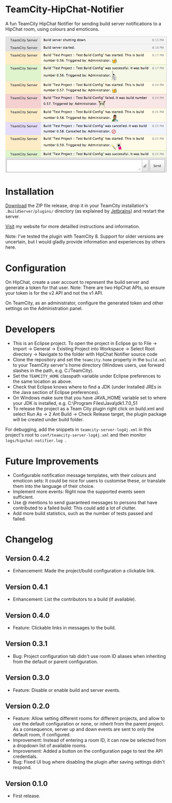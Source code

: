TeamCity-HipChat-Notifier
=========================

A fun TeamCity HipChat Notifier for sending build server notifications to a HipChat room, using colours and emoticons.

![Screen shot of app](images/screen_shot.png "Screen shot of app")

# Installation

[Download](https://github.com/parautenbach/TeamCity-HipChat-Notifier/releases/latest) the ZIP file release, drop it in your TeamCity installation's `.BuildServer/plugins/` 
directory (as explained by [Jetbrains](http://www.jetbrains.com/teamcity/plugins/)) and restart the server. 

[Visit](http://www.whatsthatlight.com/index.php/projects/teamcity-hipchat-plugin/) my website for more detailled instructions and information.

Note: I've tested the plugin with TeamCity 8. Support for older versions are uncertain, but I would gladly provide information and experiences by others here. 

# Configuration

On HipChat, create a user account to represent the build server and generate a token for that user. 
Note: There are two HipChat APIs, so ensure your token is for the v2 API and not the v1 API. 

On TeamCity, as an administrator, configure the generated token and other settings on the Administration panel.

# Developers

* This is an Eclipse project. To open the project in Eclipse go to File -> Import -> General -> Existing Project into Workspace -> Select Root directory -> Navigate to the folder with HipChat Notifier source code 
* Clone the repository and set the `teamcity.home` property in the `build.xml` to your TeamCity server's home directory (Windows users, use forward slashes in the path, e.g. C:/TeamCity). 
* Set the `TEAMCITY_HOME` classpath variable under Eclipse preferences to the same location as above. 
* Check that Eclipse knows where to find a JDK (under Installed JREs in the Java section of Eclipse preferences). 
* On Windows make sure that you have JAVA_HOME variable set to where your JDK is installed, e.g. C:\Program Files\Java\jdk1.7.0_51
* To release the project as a Team City plugin right click on build.xml and select Run As -> 2 Ant Build -> Check Release target, the plugin package will be created under build folder.

For debugging, add the snippets in `teamcity-server-log4j.xml` in this project's root to `conf/teamcity-server-log4j.xml` and then monitor `logs/hipchat-notifier.log `.

# Future Improvements

* Configurable notification message templates, with their colours and emoticon sets: It could be nice for users to customise these, or translate them into the language of their choice. 
* Implement more events: Right now the supported events seem sufficient. 
* Use @ mentions to send guaranteed messages to persons that have contributed to a failed build: This could add a lot of clutter. 
* Add more build statistics, such as the number of tests passed and failed.

# Changelog

## Version 0.4.2
* Enhancement: Made the project/build configuration a clickable link.

## Version 0.4.1
* Enhancement: List the contributors to a build (if available).

## Version 0.4.0
* Feature: Clickable links in messages to the build.

## Version 0.3.1
* Bug: Project configuration tab didn't use room ID aliases when inheriting from the default or parent configuration. 

## Version 0.3.0 

* Feature: Disable or enable build and server events. 

## Version 0.2.0 

* Feature: Allow setting different rooms for different projects, and allow to use the default configuration or none, or inherit from the parent project. As a consequence, server up and down events are sent to only the default room, if configured.
* Improvement: Instead of entering a room ID, it can now be selected from a dropdown list of available rooms.
* Improvement: Added a button on the configuration page to test the API credentials.
* Bug: Fixed UI bug where disabling the plugin after saving settings didn't respond.

## Version 0.1.0

* First release.
